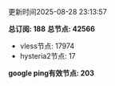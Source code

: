 更新时间2025-08-28 23:13:57

**总订阅: 188**
**总节点: 42566**
- vless节点: 17974
- hysteria2节点: 17

**google ping有效节点: 203**
